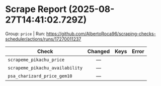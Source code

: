 # Scrape Report (2025-08-27T14:41:02.729Z)

Group: `price`  |  Run: https://github.com/AlbertoRoca96/scraping-checks-scheduler/actions/runs/17270011237

| Check | Changed | Keys | Error |
|---|:---:|:--|:--|
| `scrapeme_pikachu_price` | — |  |  |
| `scrapeme_pikachu_availability` | — |  |  |
| `psa_charizard_price_gem10` | — |  |  |
